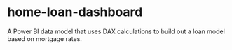 # home-loan-dashboard
A Power BI data model that uses DAX calculations to build out a loan model based on mortgage rates.
